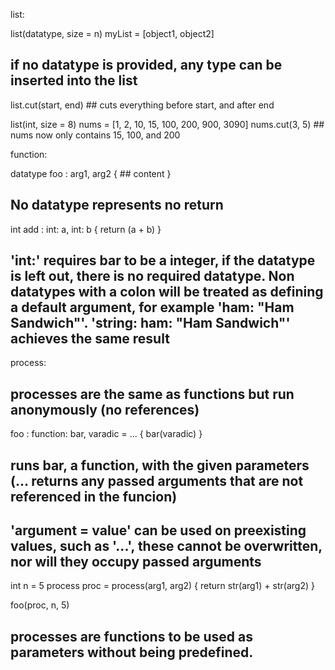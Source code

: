 list:

list(datatype, size = n) myList = [object1, object2]
## if no datatype is provided, any type can be inserted into the list
list.cut(start, end) ## cuts everything before start, and after end

list(int, size = 8) nums = [1, 2, 10, 15, 100, 200, 900, 3090]
nums.cut(3, 5) ## nums now only contains 15, 100, and 200

function:

datatype foo : arg1, arg2 {
	## content
}

## No datatype represents no return

int add : int: a, int: b {
	return (a + b)
}

## 'int:' requires bar to be a integer, if the datatype is left out, there is no required datatype. Non datatypes with a colon will be treated as defining a default argument, for example 'ham: "Ham Sandwich"'. 'string: ham: "Ham Sandwich"' achieves the same result

process:
## processes are the same as functions but run anonymously (no references)

foo : function: bar, varadic = ... {
	bar(varadic)
}

## runs bar, a function, with the given parameters (... returns any passed arguments that are not referenced in the funcion)
## 'argument = value' can be used on preexisting values, such as '...', these cannot be overwritten, nor will they occupy passed arguments

int n = 5
process proc = process(arg1, arg2) { return str(arg1) + str(arg2) }

foo(proc, n, 5)
## processes are functions to be used as parameters without being predefined.